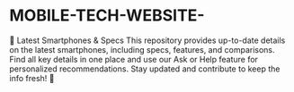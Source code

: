# MOBILE-TECH-WEBSITE-
📱 Latest Smartphones &amp; Specs  This repository provides up-to-date details on the latest smartphones, including specs, features, and comparisons. Find all key details in one place and use our Ask or Help feature for personalized recommendations. Stay updated and contribute to keep the info fresh! 🚀
